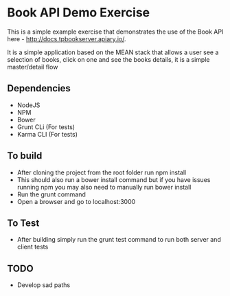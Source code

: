 # Book API Demo Exercise

This is a simple example exercise that demonstrates the use of the Book API here - http://docs.tpbookserver.apiary.io/.

It is a simple application based on the MEAN stack that allows a user see a selection of books, click on one and see the books details, it is a simple master/detail flow

## Dependencies

* NodeJS
* NPM
* Bower
* Grunt CLi (For tests)
* Karma CLI (For tests)

## To build

* After cloning the project from the root folder run npm install
* This should also run a bower install command but if you have issues running npm you may also need to manually run bower install
* Run the grunt command
* Open a browser and go to localhost:3000

## To Test

* After building simply run the grunt test command to run both server and client tests

## TODO

* Develop sad paths
